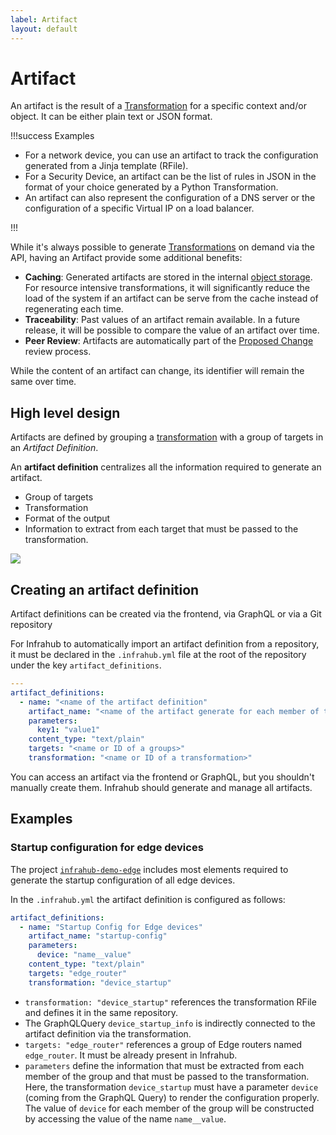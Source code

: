 ```yaml
---
label: Artifact
layout: default
---
```


# Artifact

An artifact is the result of a [Transformation](./transformation.md) for a specific context and/or object. It can be either plain text or JSON format.

!!!success Examples

- For a network device, you can use an artifact to track the configuration generated from a Jinja template (RFile).
- For a Security Device, an artifact can be the list of rules in JSON in the format of your choice generated by a Python Transformation.
- An artifact can also represent the configuration of a DNS server or the configuration of a specific Virtual IP on a load balancer.

!!!

While it's always possible to generate [Transformations](./transformation.md) on demand via the API, having an Artifact provide some additional benefits:

- **Caching**: Generated artifacts are stored in the internal [object storage](./object-storage.md). For resource intensive transformations, it will significantly reduce the load of the system if an artifact can be serve from the cache instead of regenerating each time.
- **Traceability**: Past values of an artifact remain available. In a future release, it will be possible to compare the value of an artifact over time.
- **Peer Review**: Artifacts are automatically part of the [Proposed Change](./proposed-change.md) review process.

While the content of an artifact can change, its identifier will remain the same over time.

## High level design

Artifacts are defined by grouping a [transformation](./transformation.md) with a group of targets in an *Artifact Definition*.

An **artifact definition** centralizes all the information required to generate an artifact.

- Group of targets
- Transformation
- Format of the output
- Information to extract from each target that must be passed to the transformation.

![](../media/artifact.excalidraw.svg)

## Creating an artifact definition

Artifact definitions can be created via the frontend, via GraphQL or via a Git repository

For Infrahub to automatically import an artifact definition from a repository, it must be declared in the `.infrahub.yml` file at the root of the repository under the key `artifact_definitions`.

```yaml
---
artifact_definitions:
  - name: "<name of the artifact definition"
    artifact_name: "<name of the artifact generate for each member of the group"
    parameters:
      key1: "value1"
    content_type: "text/plain"
    targets: "<name or ID of a groups>"
    transformation: "<name or ID of a transformation>"
```

You can access an artifact via the frontend or GraphQL, but you shouldn't manually create them. Infrahub should generate and manage all artifacts.

## Examples

### Startup configuration for edge devices

The project [`infrahub-demo-edge`](https://github.com/opsmill/infrahub-demo-edge) includes most elements required to generate the startup configuration of all edge devices.

In the `.infrahub.yml` the artifact definition is configured as follows:

```yaml
artifact_definitions:
  - name: "Startup Config for Edge devices"
    artifact_name: "startup-config"
    parameters:
      device: "name__value"
    content_type: "text/plain"
    targets: "edge_router"
    transformation: "device_startup"
```

- `transformation: "device_startup"` references the transformation RFile and defines it in the same repository.
- The GraphQLQuery `device_startup_info` is indirectly connected to the artifact definition via the transformation.
- `targets: "edge_router"` references a group of Edge routers named `edge_router`. It must be already present in Infrahub.
- `parameters` define the information that must be extracted from each member of the group and that must be passed to the transformation. Here, the transformation `device_startup` must have a parameter `device` (coming from the GraphQL Query) to render the configuration properly. The value of `device` for each member of the group will be constructed by accessing the value of the name `name__value`.
